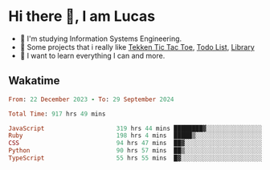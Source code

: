 # Hi there 👋, I am Lucas

<!--
**LukBlan/LukBlan** is a ✨ _special_ ✨ repository because its `README.md` (this file) appears on your GitHub profile.
-->

- :book: I'm studying Information Systems Engineering.
- :file_folder: Some projects that i really like 
[Tekken Tic Tac Toe](https://lukblan.github.io/tic-tac-toe/),
[Todo List](https://lukblan.github.io/todo-list), 
[Library](https://lukblan.github.io/library/)
- :punch: I want to learn everything I can and more.


## Wakatime
<!--START_SECTION:waka-->

```ruby
From: 22 December 2023 - To: 29 September 2024

Total Time: 917 hrs 49 mins

JavaScript                    319 hrs 44 mins ████████▓░░░░░░░░░░░░░░░░   34.81 %
Ruby                          198 hrs 4 mins  █████▒░░░░░░░░░░░░░░░░░░░   21.57 %
CSS                           94 hrs 47 mins  ██▓░░░░░░░░░░░░░░░░░░░░░░   10.32 %
Python                        90 hrs 57 mins  ██▒░░░░░░░░░░░░░░░░░░░░░░   09.90 %
TypeScript                    55 hrs 55 mins  █▓░░░░░░░░░░░░░░░░░░░░░░░   06.09 %
```

<!--END_SECTION:waka-->